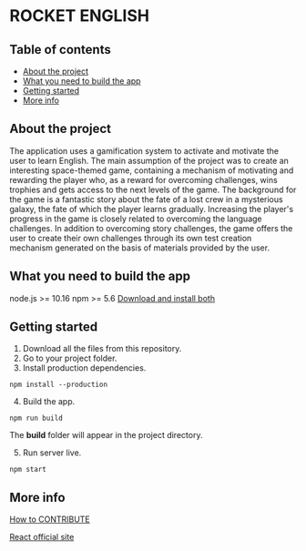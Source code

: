 # ROCKET ENGLISH

## Table of contents

- [About the project]
- [What you need to build the app]
- [Getting started]
- [More info]

## About the project

The application uses a gamification system to activate and motivate the user to learn English. The main assumption of the project was to create an interesting space-themed game, containing a mechanism of motivating and rewarding the player who, as a reward for overcoming challenges, wins trophies and gets access to the next levels of the game. The background for the game is a fantastic story about the fate of a lost crew in a mysterious galaxy, the fate of which the player learns gradually. Increasing the player's progress in the game is closely related to overcoming the language challenges. In addition to overcoming story challenges, the game offers the user to create their own challenges through its own test creation mechanism generated on the basis of materials provided by the user.

## What you need to build the app

node.js >= 10.16
npm >= 5.6
[Download and install both](https://nodejs.org/)

## Getting started

1. Download all the files from this repository.
2. Go to your project folder.
3. Install production dependencies.

```
npm install --production
```

4. Build the app.

```
npm run build
```

The **build** folder will appear in the project directory.

5. Run server live.

```
npm start
```

## More info

[How to CONTRIBUTE](./CONTRIBUTING.md)

[React official site](https://reactjs.org/docs/getting-started.html)

[about the project]: #about-the-project
[what you need to build the app]: #what-you-need-to-build-the-app
[getting started]: #getting-started
[more info]: #more-info

